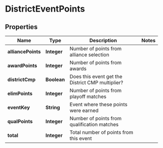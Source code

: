 
# DistrictEventPoints

## Properties
Name | Type | Description | Notes
------------ | ------------- | ------------- | -------------
**alliancePoints** | **Integer** | Number of points from alliance selection | 
**awardPoints** | **Integer** | Number of points from awards | 
**districtCmp** | **Boolean** | Does this event get the District CMP multiplier? | 
**elimPoints** | **Integer** | Number of points from playoff matches | 
**eventKey** | **String** | Event where these points were earned | 
**qualPoints** | **Integer** | Number of points from qualification matches | 
**total** | **Integer** | Total number of points from this event | 




